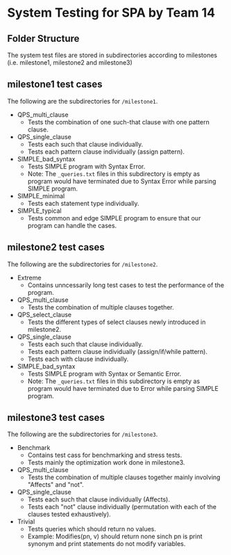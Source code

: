 # System Testing for SPA by Team 14

## Folder Structure
The system test files are stored in subdirectories according to milestones (i.e. milestone1, milestone2 and milestone3)

## milestone1 test cases
The following are the subdirectories for `/milestone1`.
- QPS_multi_clause
  - Tests the combination of one such-that clause with one pattern clause.
- QPS_single_clause
  - Tests each such that clause individually.
  - Tests each pattern clause individually (assign pattern).
- SIMPLE_bad_syntax
  - Tests SIMPLE program with Syntax Error.
  - Note: The `_queries.txt` files in this subdirectory is empty as program would have terminated due to Syntax Error while parsing SIMPLE program.
- SIMPLE_minimal
  - Tests each statement type individually.
- SIMPLE_typical
  - Tests common and edge SIMPLE program to ensure that our program can handle the cases.

## milestone2 test cases
The following are the subdirectories for `/milestone2`.
- Extreme
  - Contains unncessarily long test cases to test the performance of the program.
- QPS_multi_clause
  - Tests the combination of multiple clauses together.
- QPS_select_clause
  - Tests the different types of select clauses newly introduced in milestone2.
- QPS_single_clause
  - Tests each such that clause individually.
  - Tests each pattern clause individually (assign/if/while pattern).
  - Tests each with clause individually.
- SIMPLE_bad_syntax
  - Tests SIMPLE program with Syntax or Semantic Error.
  - Note: The `_queries.txt` files in this subdirectory is empty as program would have terminated due to Error while parsing SIMPLE program.

## milestone3 test cases
The following are the subdirectories for `/milestone3`.
- Benchmark
  - Contains test cass for benchmarking and stress tests.
  - Tests mainly the optimization work done in milestone3.
- QPS_multi_clause
  - Tests the combination of multiple clauses together mainly involving "Affects" and "not".
- QPS_single_clause
  - Tests each such that clause individually (Affects).
  - Tests each "not" clause individually (permutation with each of the clauses tested exhaustively).
- Trivial
  - Tests queries which should return no values.
  - Example: Modifies(pn, v) should return none sinch pn is print synonym and print statements do not modify variables.